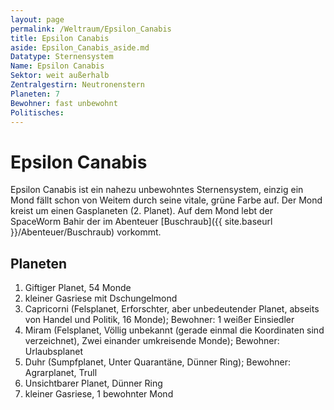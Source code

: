 ```yaml
---
layout: page
permalink: /Weltraum/Epsilon_Canabis
title: Epsilon Canabis
aside: Epsilon_Canabis_aside.md
Datatype: Sternensystem
Name: Epsilon Canabis
Sektor: weit außerhalb
Zentralgestirn: Neutronenstern
Planeten: 7
Bewohner: fast unbewohnt
Politisches: 
---
```


# Epsilon Canabis

Epsilon Canabis ist ein nahezu unbewohntes Sternensystem, einzig ein Mond fällt schon von Weitem durch seine vitale, grüne Farbe auf. Der Mond kreist um einen Gasplaneten (2. Planet). Auf dem Mond lebt der SpaceWorm Bahir der im Abenteuer [Buschraub]({{ site.baseurl }}/Abenteuer/Buschraub) vorkommt.

## Planeten

1. Giftiger Planet, 54 Monde
2. kleiner Gasriese mit Dschungelmond
3. Capricorni (Felsplanet, Erforschter, aber unbedeutender Planet, abseits von Handel und Politik, 16 Monde); Bewohner: 1 weißer Einsiedler
4. Miram (Felsplanet, Völlig unbekannt (gerade einmal die Koordinaten sind verzeichnet), Zwei einander umkreisende Monde); Bewohner: Urlaubsplanet
5. Duhr (Sumpfplanet, Unter Quarantäne, Dünner Ring); Bewohner: Agrarplanet, Trull
6. Unsichtbarer Planet, Dünner Ring
7. kleiner Gasriese, 1 bewohnter Mond
